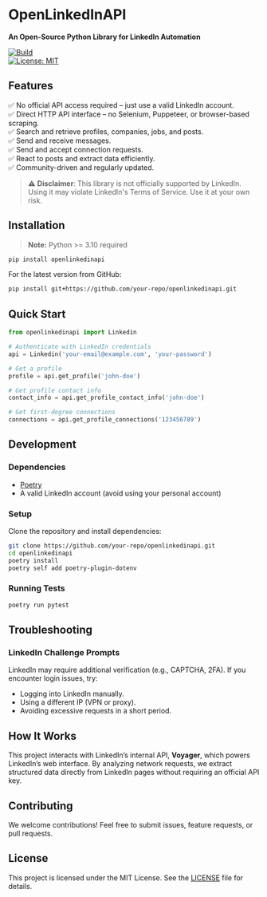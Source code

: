 # OpenLinkedInAPI

**An Open-Source Python Library for LinkedIn Automation**

[![Build](https://img.shields.io/github/actions/workflow/status/your-repo/openlinkedinapi/build.yml)](https://github.com/your-repo/openlinkedinapi/actions)  
[![License: MIT](https://img.shields.io/badge/License-MIT-green.svg)](https://opensource.org/licenses/MIT)

## Features

✅ No official API access required – just use a valid LinkedIn account.  
✅ Direct HTTP API interface – no Selenium, Puppeteer, or browser-based scraping.  
✅ Search and retrieve profiles, companies, jobs, and posts.  
✅ Send and receive messages.  
✅ Send and accept connection requests.  
✅ React to posts and extract data efficiently.  
✅ Community-driven and regularly updated.

> ⚠ **Disclaimer**: This library is not officially supported by LinkedIn. Using it may violate LinkedIn's Terms of Service. Use it at your own risk.

## Installation

> **Note:** Python >= 3.10 required

```bash
pip install openlinkedinapi
```

For the latest version from GitHub:

```bash
pip install git+https://github.com/your-repo/openlinkedinapi.git
```

## Quick Start

```python
from openlinkedinapi import Linkedin

# Authenticate with LinkedIn credentials
api = Linkedin('your-email@example.com', 'your-password')

# Get a profile
profile = api.get_profile('john-doe')

# Get profile contact info
contact_info = api.get_profile_contact_info('john-doe')

# Get first-degree connections
connections = api.get_profile_connections('123456789')
```

## Development

### Dependencies

- [Poetry](https://python-poetry.org/)
- A valid LinkedIn account (avoid using your personal account)

### Setup

Clone the repository and install dependencies:

```bash
git clone https://github.com/your-repo/openlinkedinapi.git
cd openlinkedinapi
poetry install
poetry self add poetry-plugin-dotenv
```

### Running Tests

```bash
poetry run pytest
```

## Troubleshooting

### LinkedIn Challenge Prompts

LinkedIn may require additional verification (e.g., CAPTCHA, 2FA). If you encounter login issues, try:

- Logging into LinkedIn manually.
- Using a different IP (VPN or proxy).
- Avoiding excessive requests in a short period.

## How It Works

This project interacts with LinkedIn’s internal API, **Voyager**, which powers LinkedIn’s web interface. By analyzing network requests, we extract structured data directly from LinkedIn pages without requiring an official API key.

## Contributing

We welcome contributions! Feel free to submit issues, feature requests, or pull requests.

## License

This project is licensed under the MIT License. See the [LICENSE](LICENSE) file for details.
